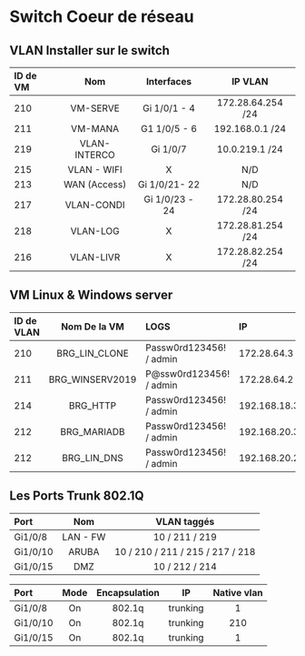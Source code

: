 # Switch Coeur de réseau 


## VLAN Installer sur le switch 

| ID de VM         | Nom             | Interfaces  | IP VLAN   |
| :--------------- |:---------------:| :----------:| :--------:|
| 210              |   VM-SERVE      |  Gi 1/0/1 - 4 | 172.28.64.254 /24 |
| 211              |   VM-MANA       |  G1 1/0/5 - 6 | 192.168.0.1 /24 |
| 219              |   VLAN-INTERCO  |  Gi 1/0/7     | 10.0.219.1 /24 |
| 215              |   VLAN - WIFI   |  X             | N/D |
| 213              |   WAN (Access)  |  Gi 1/0/21- 22 | N/D |
| 217              |   VLAN-CONDI    |  Gi 1/0/23 - 24 | 172.28.80.254 /24 |
| 218              |   VLAN-LOG      |  X              | 172.28.81.254 /24 |
| 216              |   VLAN-LIVR     |  X              | 172.28.82.254 /24 |



## VM Linux & Windows server

| ID de VLAN       | Nom De la VM     | LOGS                      | IP          |
| :--------------- |:---------------: | :------------------------ | :------------
| 210              |   BRG_LIN_CLONE  |  Passw0rd123456! / admin  | 172.28.64.3 |
| 211              |   BRG_WINSERV2019|  P@ssw0rd123456! / admin  | 172.28.64.2 |
| 214              |   BRG_HTTP       |  Passw0rd123456! / admin  | 192.168.18.3|
| 212              |   BRG_MARIADB    |  Passw0rd123456! / admin  | 192.168.20.3|
| 212              |   BRG_LIN_DNS    |  Passw0rd123456! / admin  | 192.168.20.2|


## Les Ports Trunk 802.1Q

| Port             | Nom             | VLAN taggés                      |
| :--------------- |:---------------:| :-----------------------------:  |
|    Gi1/0/8       | LAN - FW        | 10 / 211 / 219                   |
|    Gi1/0/10      | ARUBA           | 10 / 210 / 211 / 215 / 217 / 218 |
|    Gi1/0/15      | DMZ             | 10 / 212 / 214                   |

| Port             | Mode            | Encapsulation             | IP          | Native vlan |
| :--------------- | :--------------:|:-------------------------:|:-----------:|:-----------:|
| Gi1/0/8          | On              | 802.1q                    | trunking    | 1           |
| Gi1/0/10         | On              | 802.1q                    | trunking    | 210         |
| Gi1/0/15         | On              | 802.1q                    | trunking    | 1           |

 


